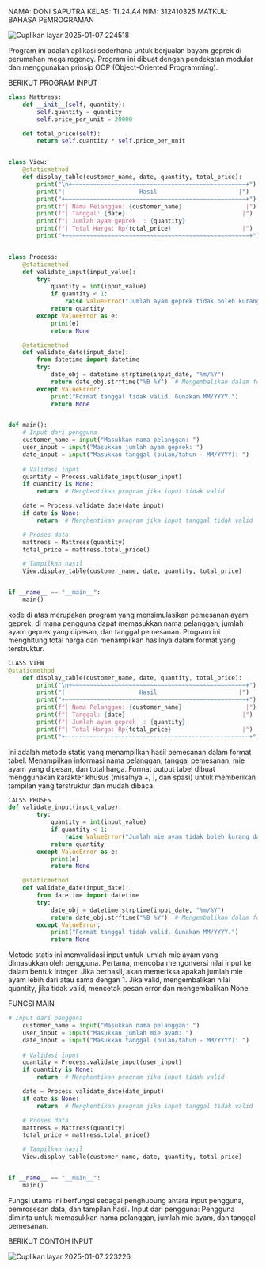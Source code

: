 NAMA: DONI SAPUTRA
KELAS: TI.24.A4
NIM: 312410325
MATKUL: BAHASA PEMROGRAMAN

![Cuplikan layar 2025-01-07 224518](https://github.com/user-attachments/assets/9680106d-6a73-4dd1-aea7-bf7d7ed83ac5)


Program ini adalah aplikasi sederhana untuk berjualan bayam geprek di perumahan mega regency. Program ini dibuat dengan pendekatan modular dan menggunakan prinsip OOP (Object-Oriented Programming).

BERIKUT PROGRAM INPUT

```python
class Mattress:
    def __init__(self, quantity):
        self.quantity = quantity
        self.price_per_unit = 20000

    def total_price(self):
        return self.quantity * self.price_per_unit


class View:
    @staticmethod
    def display_table(customer_name, date, quantity, total_price):
        print("\n+~~~~~~~~~~~~~~~~~~~~~~~~~~~~~~~~~~~~~~~~~~~~~~~~~+")
        print("|                     Hasil                       |")
        print("+~~~~~~~~~~~~~~~~~~~~~~~~~~~~~~~~~~~~~~~~~~~~~~~~~~~+")
        print(f"| Nama Pelanggan: {customer_name}                  |")
        print(f"| Tanggal: {date}                                 |")
        print(f"| Jumlah ayam geprek  : {quantity}                        |")
        print(f"| Total Harga: Rp{total_price}                    |")
        print("+~~~~~~~~~~~~~~~~~~~~~~~~~~~~~~~~~~~~~~~~~~~~~~~~~~~~+")


class Process:
    @staticmethod
    def validate_input(input_value):
        try:
            quantity = int(input_value)
            if quantity < 1:
                raise ValueError("Jumlah ayam geprek tidak boleh kurang dari 1.")
            return quantity
        except ValueError as e:
            print(e)
            return None

    @staticmethod
    def validate_date(input_date):
        from datetime import datetime
        try:
            date_obj = datetime.strptime(input_date, "%m/%Y")
            return date_obj.strftime("%B %Y")  # Mengembalikan dalam format Bulan Tahun
        except ValueError:
            print("Format tanggal tidak valid. Gunakan MM/YYYY.")
            return None


def main():
    # Input dari pengguna
    customer_name = input("Masukkan nama pelanggan: ")
    user_input = input("Masukkan jumlah ayam geprek: ")
    date_input = input("Masukkan tanggal (bulan/tahun - MM/YYYY): ")
    
    # Validasi input
    quantity = Process.validate_input(user_input)
    if quantity is None:
        return  # Menghentikan program jika input tidak valid

    date = Process.validate_date(date_input)
    if date is None:
        return  # Menghentikan program jika input tanggal tidak valid

    # Proses data
    mattress = Mattress(quantity)
    total_price = mattress.total_price()

    # Tampilkan hasil
    View.display_table(customer_name, date, quantity, total_price)


if __name__ == "__main__":
    main()
```

kode di atas merupakan program yang mensimulasikan pemesanan ayam geprek, di mana pengguna dapat memasukkan nama pelanggan, jumlah ayam geprek yang dipesan, dan tanggal pemesanan. Program ini menghitung total harga dan menampilkan hasilnya dalam format yang terstruktur.

```python
CLASS VIEW
@staticmethod
    def display_table(customer_name, date, quantity, total_price):
        print("\n+~~~~~~~~~~~~~~~~~~~~~~~~~~~~~~~~~~~~~~~~~~~~~~~~~+")
        print("|                     Hasil                       |")
        print("+~~~~~~~~~~~~~~~~~~~~~~~~~~~~~~~~~~~~~~~~~~~~~~~~~~~+")
        print(f"| Nama Pelanggan: {customer_name}                  |")
        print(f"| Tanggal: {date}                                 |")
        print(f"| Jumlah ayam geprek  : {quantity}                        |")
        print(f"| Total Harga: Rp{total_price}                    |")
        print("+~~~~~~~~~~~~~~~~~~~~~~~~~~~~~~~~~~~~~~~~~~~~~~~~~~~~+")
```

Ini adalah metode statis yang menampilkan hasil pemesanan dalam format tabel. Menampilkan informasi nama pelanggan, tanggal pemesanan, mie ayam yang dipesan, dan total harga. Format output tabel dibuat menggunakan karakter khusus (misalnya +, |, dan spasi) untuk memberikan tampilan yang terstruktur dan mudah dibaca.

```python
CALSS PROSES
def validate_input(input_value):
        try:
            quantity = int(input_value)
            if quantity < 1:
                raise ValueError("Jumlah mie ayam tidak boleh kurang dari 1.")
            return quantity
        except ValueError as e:
            print(e)
            return None

    @staticmethod
    def validate_date(input_date):
        from datetime import datetime
        try:
            date_obj = datetime.strptime(input_date, "%m/%Y")
            return date_obj.strftime("%B %Y")  # Mengembalikan dalam format Bulan Tahun
        except ValueError:
            print("Format tanggal tidak valid. Gunakan MM/YYYY.")
            return None
```

Metode statis ini memvalidasi input untuk jumlah mie ayam yang dimasukkan oleh pengguna. Pertama, mencoba mengonversi nilai input ke dalam bentuk integer. Jika berhasil, akan memeriksa apakah jumlah mie ayam lebih dari atau sama dengan 1. Jika valid, mengembalikan nilai quantity, jika tidak valid, mencetak pesan error dan mengembalikan None.

FUNGSI MAIN
```python
# Input dari pengguna
    customer_name = input("Masukkan nama pelanggan: ")
    user_input = input("Masukkan jumlah mie ayam: ")
    date_input = input("Masukkan tanggal (bulan/tahun - MM/YYYY): ")
    
    # Validasi input
    quantity = Process.validate_input(user_input)
    if quantity is None:
        return  # Menghentikan program jika input tidak valid

    date = Process.validate_date(date_input)
    if date is None:
        return  # Menghentikan program jika input tanggal tidak valid

    # Proses data
    mattress = Mattress(quantity)
    total_price = mattress.total_price()

    # Tampilkan hasil
    View.display_table(customer_name, date, quantity, total_price)


if __name__ == "__main__":
    main()
```

Fungsi utama ini berfungsi sebagai penghubung antara input pengguna, pemrosesan data, dan tampilan hasil. Input dari pengguna: Pengguna diminta untuk memasukkan nama pelanggan, jumlah mie ayam, dan tanggal pemesanan.

BERIKUT CONTOH INPUT

![Cuplikan layar 2025-01-07 223226](https://github.com/user-attachments/assets/5f9ccad6-c016-4bbb-9b02-168569084313)

